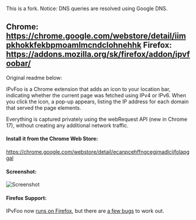 This is a fork.
Notice: DNS queries are resolved using Google DNS.

Chrome: https://chrome.google.com/webstore/detail/iimpkhokkfekbpmoamlmcndclohnehhk
Firefox: https://addons.mozilla.org/sk/firefox/addon/ipvfoobar/
---

Original readme below:

IPvFoo is a Chrome extension that adds an icon to your location bar, indicating whether the current page was fetched using IPv4 or IPv6. When you click the icon, a pop-up appears, listing the IP address for each domain that served the page elements.

Everything is captured privately using the webRequest API (new in Chrome 17), without creating any additional network traffic.

#### Install it from the Chrome Web Store:
https://chrome.google.com/webstore/detail/ecanpcehffngcegjmadlcijfolapggal

#### Screenshot:
![Screenshot](/misc/screenshot_webstore_640x400.png?raw=true)

#### Firefox Support:
IPvFoo now [runs on Firefox](https://addons.mozilla.org/en-US/firefox/addon/ipvfoo-pmarks/), but there are [a few bugs](https://github.com/pmarks-net/ipvfoo/issues/32) to work out.
